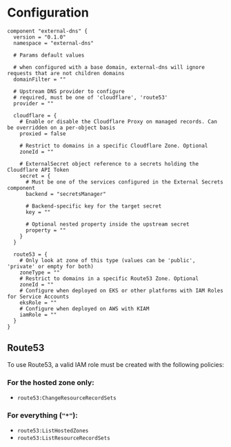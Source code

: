 # Configuration

```hcl
component "external-dns" {
  version = "0.1.0"
  namespace = "external-dns"

  # Params default values

  # when configured with a base domain, external-dns will ignore requests that are not children domains
  domainFilter = ""

  # Upstream DNS provider to configure
  # required, must be one of 'cloudflare', 'route53'
  provider = ""

  cloudflare = {
    # Enable or disable the Cloudflare Proxy on managed records. Can be overridden on a per-object basis
    proxied = false

    # Restrict to domains in a specific Cloudflare Zone. Optional
    zoneId = ""

    # ExternalSecret object reference to a secrets holding the Cloudflare API Token
    secret = {
      # Must be one of the services configured in the External Secrets component
      backend = "secretsManager"

      # Backend-specific key for the target secret
      key = ""

      # Optional nested property inside the upstream secret
      property = ""
    }
  }

  route53 = {
    # Only look at zone of this type (values can be 'public', 'private' or empty for both)
    zoneType = ""
    # Restrict to domains in a specific Route53 Zone. Optional
    zoneId = ""
    # Configure when deployed on EKS or other platforms with IAM Roles for Service Accounts
    eksRole = ""
    # Configure when deployed on AWS with KIAM
    iamRole = ""
  }
}
```

## Route53

To use Route53, a valid IAM role must be created with the following policies:

### For the hosted zone only:

- `route53:ChangeResourceRecordSets`

### For everything (`"*"`):

- `route53:ListHostedZones`
- `route53:ListResourceRecordSets`
